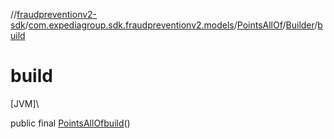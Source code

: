 //[fraudpreventionv2-sdk](../../../../index.md)/[com.expediagroup.sdk.fraudpreventionv2.models](../../index.md)/[PointsAllOf](../index.md)/[Builder](index.md)/[build](build.md)

# build

[JVM]\

public final [PointsAllOf](../index.md)[build](build.md)()
